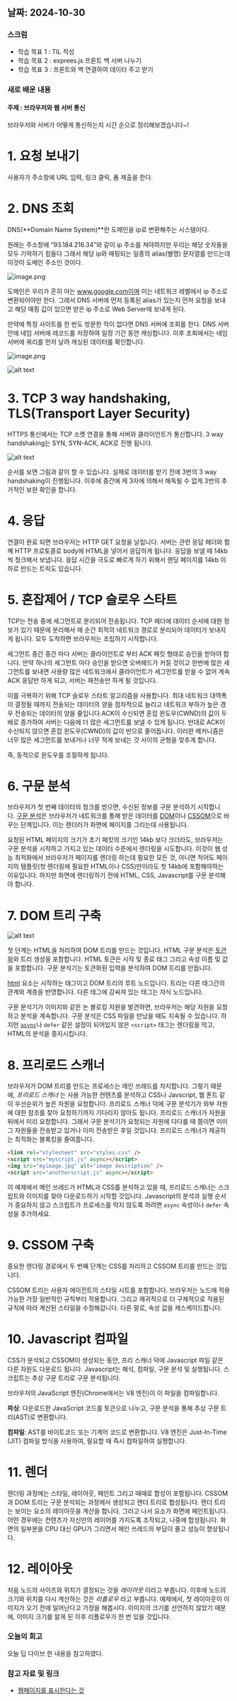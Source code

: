 ## 날짜: 2024-10-30

### 스크럼

- 학습 목표 1 : TIL 작성
- 학습 목표 2 : exprees.js 프론트 백 서버 나누기
- 학습 목표 3 : 프론트와 백 연결하여 데이터 주고 받기

### 새로 배운 내용

#### 주제 : 브라우저와 웹 서버 통신

브라우저와 서버가 어떻게 통신하는지 시간 순으로 정리해보겠습니다~!

# 1. 요청 보내기

사용자가 주소창에 URL 입력, 링크 클릭, 폼 제출을 한다.

# 2. DNS 조회

DNS(**Domain Name System)**란 도메인을 ip로 변환해주는 시스템이다.

원래는 주소창에 “93.184.216.34”와 같이 ip 주소를 쳐야하지만 우리는 해당 숫자들을 모두 기억하기 힘들다 그래서 해당 ip와 매핑되는 일종의 alias(별명) 문자열를 만드는데 이것이 도메인 주소인 것이다.

![image.png](image.png)

도메인은 우리가 흔히 아는 www.google.com이며 이는 네트워크 레벨에서 ip 주소로 변환되어야만 한다. 그래서 DNS 서버에 먼저 등록된 alias가 있는지 먼저 요청을 보내고 해당 매핑 값이 있으면 받은 ip 주소로 Web Server에 보내게 된다.

만약에 특정 사이트를 한 번도 방문한 적이 없다면 DNS 서버에 조회를 한다. DNS 서버 안에 네임 서버에 레코드를 저장하여 일정 기간 동안 캐싱합니다. 이후 조회에서는 네임 서버에 쿼리를 먼저 날려 캐싱된 데이터를 확인합니다.

![image.png](image-1.png)

![alt text](image-2.png)

# 3. TCP 3 way handshaking, TLS(**Transport Layer Security)**

HTTPS 통신에서는 TCP 소켓 연결을 통해 서버와 클라이언트가 통신합니다.
3 way handshaking는 SYN, SYN-ACK, ACK로 진행 됩니다.

![alt text](image-3.png)

순서를 보면 그림과 같이 할 수 있습니다. 실제로 데이터를 받기 전에 3번의 3 way handshaking이 진행됩니다. 이후에 중간에 제 3자에 의해서 해독될 수 없게 3번의 추가적인 보완 확인을 합니다.

# 4. 응답

연결이 완료 되면 브라우저는 HTTP GET 요청을 날립니다. 서버는 관련 응답 헤더와 함꼐 HTTP 프로토콜로 body에 HTML을 넣어서 응답하게 됩니다. 응답을 보낼 때 14kb씩 청크해서 보냅니다. 응답 시간을 극도로 빠르게 하기 위해서 랜딩 페이지를 14kb 이하로 만드는 트릭도 있습니다.

# 5. 혼잡제어 / TCP 슬로우 스타트

TCP는 전송 중에 세그먼트로 분리되어 전송됩니다. TCP 헤더에 데이터 순서에 대한 정보가 있기 때문에 분리해서 매 순간 최적의 네트워크 경로로 분리되어 데이터가 보내지게 됩니다. 모두 도착하면 브라우저는 조립하기 시작합니다.

세그먼트 중간 중간 마다 서버는 클라이언트로 부터 ACK 패킷 형태로 승인을 받아야 합니다. 만약 하나의 세그먼트 마다 승인을 받으면 오버헤드가 커질 것이고 한번에 많은 세그먼트를 보내면 사용량 많은 네트워크에서 클라이언트가 세그먼트를 받을 수 없어 계속 ACK 응답만 하게 되고, 서버는 재전송만 하게 될 것입니다.

이를 극복하기 위해 TCP 슬로우 스타트 알고리즘을 사용합니다. 최대 네트워크 대역폭이 결정될 때까지 전송되는 데이터의 양을 점차적으로 늘리고 네트워크 부하가 높은 경우 전송되는 데이터의 양을 줄입니다.ACK이 수신되면 혼잡 윈도우(CWND)의 값이 두 배로 증가하여 서버는 다음에 더 많은 세그먼트를 보낼 수 있게 됩니다. 반대로 ACK이 수신되지 않으면 혼잡 윈도우(CWND)의 값이 반으로 줄어듭니다. 이러한 메커니즘은 너무 많은 세그먼트를 보내거나 너무 적게 보내는 것 사이의 균형을 맞추게 합니다.

즉, 동적으로 윈도우를 조절하게 됩니다.

# 6. 구문 분석

브라우저가 첫 번째 데이터의 청크를 받으면, 수신된 정보를 구문 분석하기 시작합니다. [구문 분석](https://developer.mozilla.org/ko/docs/Glossary/Speculative_parsing)은 브라우저가 네트워크를 통해 받은 데이터를 [DOM](https://developer.mozilla.org/ko/docs/Glossary/DOM)이나 [CSSOM](https://developer.mozilla.org/ko/docs/Glossary/CSSOM)으로 바꾸는 단계입니다. 이는 렌더러가 화면에 페이지를 그리는데 사용됩니다.

요청된 HTML 페이지의 크기가 초기 패킷의 크기인 14kb 보다 크더라도, 브라우저는 구문 분석을 시작하고 가지고 있는 데이터 수준에서 렌더링을 시도합니다. 이것이 웹 성능 최적화에서 브라우저가 페이지를 렌더링 하는데 필요한 모든 것, 아니면 적어도 페이지의 템플릿(첫 렌더링에 필요한 HTML이나 CSS)만이라도 첫 14kb에 포함해야하는 이유입니다. 하지만 화면에 렌더링하기 전에 HTML, CSS, Javascript를 구문 분석해야 합니다.

# 7. DOM 트리 구축

![alt text](image-4.png)

첫 단계는 HTML을 처리하여 DOM 트리를 만드는 것입니다. HTML 구문 분석은 [토큰화](https://developer.mozilla.org/en-US/docs/Web/API/DOMTokenList)와 트리 생성을 포함합니다. HTML 토큰은 시작 및 종료 태그 그리고 속성 이름 및 값을 포함합니다. 구문 분석기는 토큰화된 입력을 분석하여 DOM 트리를 만듭니다.

[html](https://developer.mozilla.org/ko/docs/Glossary/HTML) 요소는 시작하는 태그이고 DOM 트리의 루트 노드입니다. 트리는 다른 태그간의 관계와 계층을 반영합니다. 다른 태그에 감싸져 있는 태그는 자식 노드입니다.

구문 분석기가 이미지와 같은 논 블로킹 자원을 발견하면, 브라우저는 해당 자원을 요청하고 분석을 계속합니다. 구문 분석은 CSS 파일을 만났을 때도 지속될 수 있습니다. 하지만 [`async`](https://developer.mozilla.org/ko/docs/Web/JavaScript/Reference/Statements/async_function)나 `defer` 같은 설정이 되어있지 않은 `<script>` 태그는 렌더링을 막고, HTML의 분석을 중지시킵니다.

# 8. 프리로드 스캐너

브라우저가 DOM 트리를 만드는 프로세스는 메인 쓰레드를 차지합니다. 그렇기 때문에, *프리로드 스캐너* 는 사용 가능한 컨텐츠를 분석하고 CSS나 Javscript, 웹 폰트 같이 우선순위가 높은 자원을 요청합니다. 프리로드 스캐너 덕에 구문 분석기가 외부 자원에 대한 참조를 찾아 요청하기까지 기다리지 않아도 됩니다. 프리로드 스캐너가 자원을 뒤에서 미리 요청합니다. 그래서 구문 분석기가 요청되는 자원에 다다를 때 쯤이면 이미 그 자원들을 전송받고 있거나 이미 전송받은 후일 것입니다. 프리로드 스캐너가 제공하는 최적화는 블록킹을 줄여줍니다.

```html
<link rel="stylesheet" src="styles.css" />
<script src="myscript.js" async></script>
<img src="myimage.jpg" alt="image description" />
<script src="anotherscript.js" async></script>
```

이 예제에서 메인 쓰레드가 HTML과 CSS를 분석하고 있을 때, 프리로드 스캐너는 스크립트와 이미지를 찾아 다운로드하기 시작할 것입니다. Javascript의 분석과 실행 순서가 중요하지 않고 스크립트가 프로세스를 막지 않도록 하려면 `async` 속성이나 `defer` 속성을 추가하세요.

# 9. CSSOM 구축

중요한 렌더링 경로에서 두 번째 단계는 CSS를 처리하고 CSSOM 트리를 만드는 것입니다.

CSSOM 트리는 사용자 에이전트의 스타일 시트를 포함합니다. 브라우저는 노드에 적용 가능한 가장 일반적인 규칙부터 적용합니다. 그리고 재귀적으로 더 구체적으로 적용된 규칙에 따라 계산된 스타일을 수정해갑니다. 다른 말로, 속성 값을 캐스케이드합니다.

# 10. Javascript 컴파일

CSS가 분석되고 CSSOM이 생성되는 동안, 프리 스캐너 덕에 Javascript 파일 같은 다른 자원도 다운로드 됩니다. Javascript는 해석, 컴파일, 구문 분석 및 실행됩니다. 스크립트는 추상 구문 트리로 구문 분석됩니다.

브라우저의 JavaScript 엔진(Chrome에서는 V8 엔진)이 이 파일을 컴파일합니다.

**파싱**: 다운로드한 JavaScript 코드를 토큰으로 나누고, 구문 분석을 통해 추상 구문 트리(AST)로 변환합니다.

**컴파일**: AST를 바이트코드 또는 기계어 코드로 변환합니다. V8 엔진은 Just-In-Time (JIT) 컴파일 방식을 사용하여, 필요할 때 즉시 컴파일하여 실행합니다.

# 11. 렌더

렌더링 과정에는 스타일, 레이아웃, 페인트 그리고 때때로 합성이 포함됩니다. CSSOM과 DOM 트리는 구문 분석되는 과정에서 생성되고 렌더 트리로 합성됩니다. 렌더 트리는 보이는 요소의 레이아웃을 계산을 합니다. 그러고 나서 요소가 화면에 페인트됩니다. 어떤 경우에는 컨텐츠가 자신만의 레이어를 가지도록 조작되고, 나중에 합성됩니다. 화면의 일부분을 CPU 대신 GPU가 그리면서 메인 쓰레드의 부담이 줄고 성능이 향상됩니다.

# 12. 레이아웃

처음 노드의 사이즈와 위치가 결정되는 것을 *레이아웃* 이라고 부릅니다. 이후에 노드의 크기와 위치를 다시 계산하는 것은 *리플로우* 라고 부릅니다. 예제에서, 첫 레이아웃이 이미지가 오기 전에 일어난다고 가정을 해봅시다. 이미지의 크기를 선언하지 않았기 때문에, 이미지 크기를 알게 된 이후 리플로우가 한 번 있을 것입니다.

### 오늘의 회고

오늘 딥 다이브 한 내용을 참고하였다.

### 참고 자료 및 링크

- [웹페이지를 표시한다는 것](https://developer.mozilla.org/ko/docs/Web/Performance/How_browsers_work)
